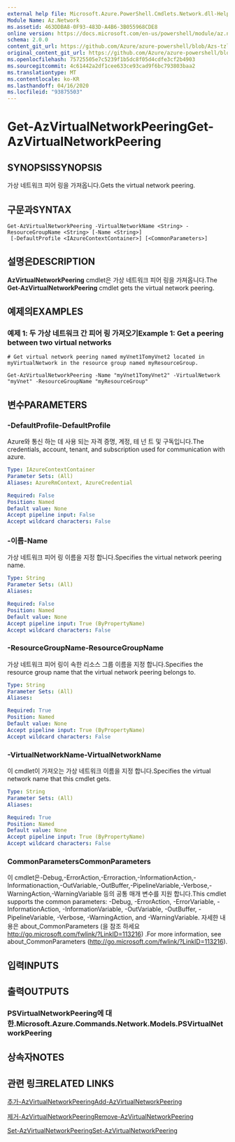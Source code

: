 ```yaml
---
external help file: Microsoft.Azure.PowerShell.Cmdlets.Network.dll-Help.xml
Module Name: Az.Network
ms.assetid: 463DDBA8-0F93-483D-A4B6-3B055968CDE8
online version: https://docs.microsoft.com/en-us/powershell/module/az.network/get-azvirtualnetworkpeering
schema: 2.0.0
content_git_url: https://github.com/Azure/azure-powershell/blob/Azs-tzl/src/Network/Network/help/Get-AzVirtualNetworkPeering.md
original_content_git_url: https://github.com/Azure/azure-powershell/blob/Azs-tzl/src/Network/Network/help/Get-AzVirtualNetworkPeering.md
ms.openlocfilehash: 75725505e7c5239f1b5dc8f05d4cdfe3cf2b4903
ms.sourcegitcommit: 4c61442a2df1cee633ce93cad9f6bc793803baa2
ms.translationtype: MT
ms.contentlocale: ko-KR
ms.lasthandoff: 04/16/2020
ms.locfileid: "93875503"
---
```

# <span data-ttu-id="dffb9-101">Get-AzVirtualNetworkPeering</span><span class="sxs-lookup"><span data-stu-id="dffb9-101">Get-AzVirtualNetworkPeering</span></span>

## <span data-ttu-id="dffb9-102">SYNOPSIS</span><span class="sxs-lookup"><span data-stu-id="dffb9-102">SYNOPSIS</span></span>
<span data-ttu-id="dffb9-103">가상 네트워크 피어 링을 가져옵니다.</span><span class="sxs-lookup"><span data-stu-id="dffb9-103">Gets the virtual network peering.</span></span>

## <span data-ttu-id="dffb9-104">구문과</span><span class="sxs-lookup"><span data-stu-id="dffb9-104">SYNTAX</span></span>

```
Get-AzVirtualNetworkPeering -VirtualNetworkName <String> -ResourceGroupName <String> [-Name <String>]
 [-DefaultProfile <IAzureContextContainer>] [<CommonParameters>]
```

## <span data-ttu-id="dffb9-105">설명은</span><span class="sxs-lookup"><span data-stu-id="dffb9-105">DESCRIPTION</span></span>
<span data-ttu-id="dffb9-106">**AzVirtualNetworkPeering** cmdlet은 가상 네트워크 피어 링을 가져옵니다.</span><span class="sxs-lookup"><span data-stu-id="dffb9-106">The **Get-AzVirtualNetworkPeering** cmdlet gets the virtual network peering.</span></span>

## <span data-ttu-id="dffb9-107">예제의</span><span class="sxs-lookup"><span data-stu-id="dffb9-107">EXAMPLES</span></span>

### <span data-ttu-id="dffb9-108">예제 1: 두 가상 네트워크 간 피어 링 가져오기</span><span class="sxs-lookup"><span data-stu-id="dffb9-108">Example 1: Get a peering between two virtual networks</span></span>
```
# Get virtual network peering named myVnet1TomyVnet2 located in myVirtualNetwork in the resource group named myResourceGroup.

Get-AzVirtualNetworkPeering -Name "myVnet1TomyVnet2" -VirtualNetwork "myVnet" -ResourceGroupName "myResourceGroup"
```

## <span data-ttu-id="dffb9-109">변수</span><span class="sxs-lookup"><span data-stu-id="dffb9-109">PARAMETERS</span></span>

### <span data-ttu-id="dffb9-110">-DefaultProfile</span><span class="sxs-lookup"><span data-stu-id="dffb9-110">-DefaultProfile</span></span>
<span data-ttu-id="dffb9-111">Azure와 통신 하는 데 사용 되는 자격 증명, 계정, 테 넌 트 및 구독입니다.</span><span class="sxs-lookup"><span data-stu-id="dffb9-111">The credentials, account, tenant, and subscription used for communication with azure.</span></span>

```yaml
Type: IAzureContextContainer
Parameter Sets: (All)
Aliases: AzureRmContext, AzureCredential

Required: False
Position: Named
Default value: None
Accept pipeline input: False
Accept wildcard characters: False
```

### <span data-ttu-id="dffb9-112">-이름</span><span class="sxs-lookup"><span data-stu-id="dffb9-112">-Name</span></span>
<span data-ttu-id="dffb9-113">가상 네트워크 피어 링 이름을 지정 합니다.</span><span class="sxs-lookup"><span data-stu-id="dffb9-113">Specifies the virtual network peering name.</span></span>

```yaml
Type: String
Parameter Sets: (All)
Aliases: 

Required: False
Position: Named
Default value: None
Accept pipeline input: True (ByPropertyName)
Accept wildcard characters: False
```

### <span data-ttu-id="dffb9-114">-ResourceGroupName</span><span class="sxs-lookup"><span data-stu-id="dffb9-114">-ResourceGroupName</span></span>
<span data-ttu-id="dffb9-115">가상 네트워크 피어 링이 속한 리소스 그룹 이름을 지정 합니다.</span><span class="sxs-lookup"><span data-stu-id="dffb9-115">Specifies the resource group name that the virtual network peering belongs to.</span></span>

```yaml
Type: String
Parameter Sets: (All)
Aliases: 

Required: True
Position: Named
Default value: None
Accept pipeline input: True (ByPropertyName)
Accept wildcard characters: False
```

### <span data-ttu-id="dffb9-116">-VirtualNetworkName</span><span class="sxs-lookup"><span data-stu-id="dffb9-116">-VirtualNetworkName</span></span>
<span data-ttu-id="dffb9-117">이 cmdlet이 가져오는 가상 네트워크 이름을 지정 합니다.</span><span class="sxs-lookup"><span data-stu-id="dffb9-117">Specifies the virtual network name that this cmdlet gets.</span></span>

```yaml
Type: String
Parameter Sets: (All)
Aliases: 

Required: True
Position: Named
Default value: None
Accept pipeline input: True (ByPropertyName)
Accept wildcard characters: False
```

### <span data-ttu-id="dffb9-118">CommonParameters</span><span class="sxs-lookup"><span data-stu-id="dffb9-118">CommonParameters</span></span>
<span data-ttu-id="dffb9-119">이 cmdlet은-Debug,-ErrorAction,-Erroraction,-InformationAction,-Informationaction,-OutVariable,-OutBuffer,-PipelineVariable,-Verbose,-WarningAction,-WarningVariable 등의 공통 매개 변수를 지원 합니다.</span><span class="sxs-lookup"><span data-stu-id="dffb9-119">This cmdlet supports the common parameters: -Debug, -ErrorAction, -ErrorVariable, -InformationAction, -InformationVariable, -OutVariable, -OutBuffer, -PipelineVariable, -Verbose, -WarningAction, and -WarningVariable.</span></span> <span data-ttu-id="dffb9-120">자세한 내용은 about_CommonParameters (을 참조 하세요 http://go.microsoft.com/fwlink/?LinkID=113216) .</span><span class="sxs-lookup"><span data-stu-id="dffb9-120">For more information, see about_CommonParameters (http://go.microsoft.com/fwlink/?LinkID=113216).</span></span>

## <span data-ttu-id="dffb9-121">입력</span><span class="sxs-lookup"><span data-stu-id="dffb9-121">INPUTS</span></span>

## <span data-ttu-id="dffb9-122">출력</span><span class="sxs-lookup"><span data-stu-id="dffb9-122">OUTPUTS</span></span>

### <span data-ttu-id="dffb9-123">PSVirtualNetworkPeering에 대 한.</span><span class="sxs-lookup"><span data-stu-id="dffb9-123">Microsoft.Azure.Commands.Network.Models.PSVirtualNetworkPeering</span></span>

## <span data-ttu-id="dffb9-124">상속자</span><span class="sxs-lookup"><span data-stu-id="dffb9-124">NOTES</span></span>

## <span data-ttu-id="dffb9-125">관련 링크</span><span class="sxs-lookup"><span data-stu-id="dffb9-125">RELATED LINKS</span></span>

[<span data-ttu-id="dffb9-126">추가-AzVirtualNetworkPeering</span><span class="sxs-lookup"><span data-stu-id="dffb9-126">Add-AzVirtualNetworkPeering</span></span>](./Add-AzVirtualNetworkPeering.md)

[<span data-ttu-id="dffb9-127">제거-AzVirtualNetworkPeering</span><span class="sxs-lookup"><span data-stu-id="dffb9-127">Remove-AzVirtualNetworkPeering</span></span>](./Remove-AzVirtualNetworkPeering.md)

[<span data-ttu-id="dffb9-128">Set-AzVirtualNetworkPeering</span><span class="sxs-lookup"><span data-stu-id="dffb9-128">Set-AzVirtualNetworkPeering</span></span>](./Set-AzVirtualNetworkPeering.md)


